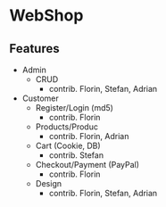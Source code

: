 # WebShop

## Features
* Admin
	* CRUD
		* contrib. Florin, Stefan, Adrian
* Customer
 	* Register/Login (md5)
  		* contrib. Florin
 	* Products/Produc
 		 * contrib. Florin, Adrian
 	* Cart (Cookie, DB)
		* contrib. Stefan
 	* Checkout/Payment (PayPal)
  		* contrib. Florin
 	* Design
		* contrib. Florin, Stefan, Adrian

 
